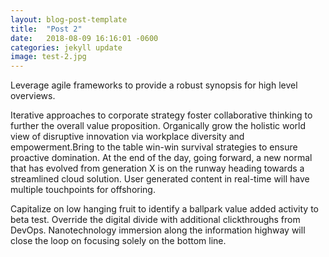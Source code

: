 ```yaml
---
layout: blog-post-template
title:  "Post 2"
date:   2018-08-09 16:16:01 -0600
categories: jekyll update
image: test-2.jpg
---
```


<p class="blog-par">Leverage agile frameworks to provide a robust synopsis for high level overviews.</p>

<p class="blog-par">Iterative approaches to corporate strategy foster collaborative thinking to further the overall value proposition. Organically grow the holistic world view of disruptive innovation via workplace diversity and empowerment.Bring to the table win-win survival strategies to ensure proactive domination. At the end of the day, going forward, a new normal that has evolved from generation X is on the runway heading towards a streamlined cloud solution. User generated content in real-time will have multiple touchpoints for offshoring.</p>

<p class="blog-par">Capitalize on low hanging fruit to identify a ballpark value added activity to beta test. Override the digital divide with additional clickthroughs from DevOps. Nanotechnology immersion along the information highway will close the loop on focusing solely on the bottom line.</p>